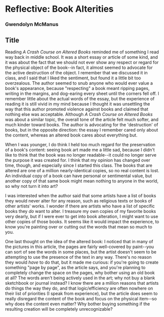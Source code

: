# Reflective: Book Alterities
### Gwendolyn McManus
## Title
Reading _A Crash Course on Altered Books_ reminded me of something I read way back in middle school. It was a short essay or article of some kind, and it was about the fact that we should not ever show any respect or regard for the physical object of the book--in fact, it almost seemed to advocate for the active destruction of the object. I remember that we discussed it in class, and I said that I liked the sentiment, but found it a little bit too overzealous. The author seemed to snub anyone who would ever value a book's appearance, because "respecting" a book meant ripping pages, writing in the margins, and dog-earing every sheet until the corners fell off. I remember little about the actual words of the essay, but the experience of reading it is still vivid in my mind because I thought it was unsettling the way that this author promoted violence against books and claimed that nothing else was acceptable. Although _A Crash Course on Altered Books_ was about a similar topic, the overall tone of the article felt much softer, and much kinder toward books. The author is advocating for the 'destruction' of books, but in the opposite direction: the essay I remember cared only about the content, whereas an altered book cares about everything but. 

When I was younger, I do think I held too much regard for the preservation of a book's content: seeing book art made me a little sad, because I didn't like to think that the book was no longer readable--it could no longer serve the purpose it was created for. I think that my opinion has changed over time, though, and especially since I started this class. The books that are altered are one of a million nearly-identical copies, so no real content is lost. An individual copy of a book can have personal or sentimental value, but another copy of that same book might mean nothing to anyone in the world, so why not turn it into art?

I was interested when the author said that some artists have a list of books they would never alter for any reason, such as religious texts or books of other artists' works. I wonder if there are artists who have a list of specific books they _do_ want to alter. I treasure my own copies of my favorite books very dearly, but if I were ever to get into book alteration, I might want to use other copies of those books. It seems like it would impact the experience, to know you're painting over or cutting out the words that mean so much to you.

One last thought on the idea of the altered book: I noticed that in many of the pictures in this article, the pages are fairly well-covered by paint--you can sort of see the words in some places, but the artist doesn't seem to be attempting to use the presence of the text in any way. There's no reason they would _have_ to do that, but it made me curious: if you're going to create something "page by page", as the article says, and you're planning to completely change the space on the pages, why bother using an old book at all? The words aren't being actively used in the art; why not buy a blank sketchbook or journal instead? I know there are a million reasons that artists do things the way they do, and that logic/efficiency are often nowhere on their list of priorities (I speak from experience), but the article does seem to really disregard the content of the book and focus on the physical item--so why does the content even matter? Why bother buying something if the resulting creation will be completely unrecognizable?
